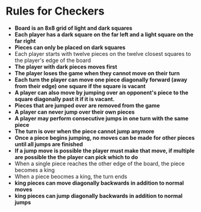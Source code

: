 # Rules for Checkers

- **Board is an 8x8 grid of light and dark squares**
- **Each player has a dark square on the far left and a light square on the far right**
- **Pieces can only be placed on dark squares**
- Each player starts with twelve pieces on the twelve closest squares to the player's edge of the board
- **The player with dark pieces moves first**
- **The player loses the game when they cannot move on their turn**
- **Each turn the player can move one piece diagonally forward (away from their edge) one square if the square is vacant**
- **A player can also move by jumping over an opponent's piece to the square diagonally past it if it is vacant.**
- **Pieces that are jumped over are removed from the game**
- **A player can never jump over their own pieces**
- **A player may perform consecutive jumps in one turn with the same piece**
- **The turn is over when the piece cannot jump anymore**
- **Once a piece begins jumping, no moves can be made for other pieces until all jumps are finished**
- **If a jump move is possible the player must make that move, if multiple are possible the the player can pick which to do**
- When a single piece reaches the other edge of the board, the piece becomes a king
- When a piece beocmes a king, the turn ends
- **king pieces can move diagonally backwards in addition to normal moves**
- **king pieces can jump diagonally backwards in addition to normal jumps**